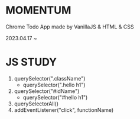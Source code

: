# MOMENTUM

Chrome Todo App made by VanillaJS & HTML & CSS

2023.04.17 ~

# JS STUDY

1. querySelector(".className")
    - querySelector(".hello h1")
2. querySelector("#idName") 
    - querySelector("#hello h1")
3. querySelectorAll()
4. addEventListener("click", functionName)
